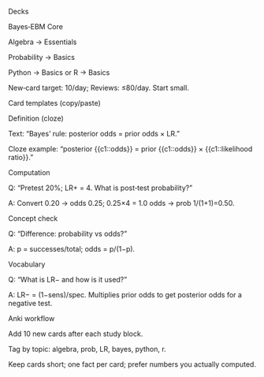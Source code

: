 Decks

Bayes‑EBM Core

Algebra → Essentials

Probability → Basics

Python → Basics or R → Basics

New‑card target: 10/day; Reviews: ≤80/day. Start small.

Card templates (copy/paste)

Definition (cloze)

Text: “Bayes’ rule: posterior odds = prior odds × LR.”

Cloze example: “posterior {{c1::odds}} = prior {{c1::odds}} × {{c1::likelihood ratio}}.”

Computation

Q: “Pretest 20%; LR+ = 4. What is post‑test probability?”

A: Convert 0.20 → odds 0.25; 0.25×4 = 1.0 odds → prob 1/(1+1)=0.50.

Concept check

Q: “Difference: probability vs odds?”

A: p = successes/total; odds = p/(1−p).

Vocabulary

Q: “What is LR− and how is it used?”

A: LR− = (1−sens)/spec. Multiplies prior odds to get posterior odds for a negative test.

Anki workflow

Add 10 new cards after each study block.

Tag by topic: algebra, prob, LR, bayes, python, r.

Keep cards short; one fact per card; prefer numbers you actually computed.